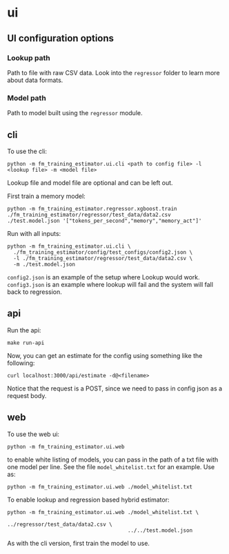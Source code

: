 # ui

## UI configuration options

### Lookup path

Path to file with raw CSV data. Look into the `regressor` folder to learn more about data formats.

### Model path

Path to model built using the `regressor` module.

## cli

To use the cli:
```
python -m fm_training_estimator.ui.cli <path to config file> -l <lookup file> -m <model file>
```
Lookup file and model file are optional and can be left out.

First train a memory model:
```
python -m fm_training_estimator.regressor.xgboost.train ./fm_training_estimator/regressor/test_data/data2.csv ./test.model.json '["tokens_per_second","memory","memory_act"]'
```

Run with all inputs:
```
python -m fm_training_estimator.ui.cli \
  ./fm_training_estimator/config/test_configs/config2.json \
  -l ./fm_training_estimator/regressor/test_data/data2.csv \
  -m ./test.model.json
```
`config2.json` is an example of the setup where Lookup would work. `config3.json` is an example where lookup will fail and the system will fall back to regression.

## api

Run the api:
```
make run-api
```

Now, you can get an estimate for the config using something like the following:
```
curl localhost:3000/api/estimate -d@<filename>
```
Notice that the request is a POST, since we need to pass in config json as a request body.

## web

To use the web ui:
```
python -m fm_training_estimator.ui.web
```

to enable white listing of models, you can pass in the path of a txt file with one model per line. See the file `model_whitelist.txt` for an example. Use as:
```
python -m fm_training_estimator.ui.web ./model_whitelist.txt
```

To enable lookup and regression based hybrid estimator:
```
python -m fm_training_estimator.ui.web ./model_whitelist.txt \
                                       ../regressor/test_data/data2.csv \
                                       ../../test.model.json
```

As with the cli version, first train the model to use.
